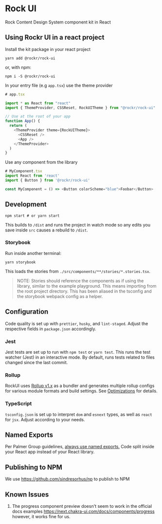 # Rock UI

Rock Content Design System component kit in React

## Using Rockr UI in a react project

Install the kit package in your react project

```
yarn add @rockr/rock-ui
```
or, with npm:
```
npm i -S @rockr/rock-ui
```

In your entry file (e.g `app.tsx`) use the theme provider

```typescript
# app.tsx

import * as React from "react"
import { ThemeProvider, CSSReset, RockUITheme } from "@rockr/rock-ui"

// Use at the root of your app
function App() {
  return (
    <ThemeProvider theme={RockUITheme}>
      <CSSReset />
      <App />
    </ThemeProvider>
  )
}
```

Use any component from the library

```typescript
# MyComponent.tsx
import React from 'react'
import { Button } from '@rockr/rock-ui'

const MyComponent = () => <Button colorScheme="blue">Foobar</Button>
```

## Development

```
npm start # or yarn start
```

This builds to `/dist` and runs the project in watch mode so any edits you save inside `src` causes a rebuild to `/dist`.

### Storybook

Run inside another terminal:

```
yarn storybook
```

This loads the stories from `./src/components/**/stories/*.stories.tsx`.

> NOTE: Stories should reference the components as if using the library, similar to the example playground. This means importing from the root project directory. This has been aliased in the tsconfig and the storybook webpack config as a helper.

## Configuration

Code quality is set up with `prettier`, `husky`, and `lint-staged`. Adjust the respective fields in `package.json` accordingly.

### Jest

Jest tests are set up to run with `npm test` or `yarn test`. This runs the test watcher (Jest) in an interactive mode. By default, runs tests related to files changed since the last commit.

### Rollup

RockUI uses [Rollup v1.x](https://rollupjs.org) as a bundler and generates multiple rollup configs for various module formats and build settings. See [Optimizations](#optimizations) for details.

### TypeScript

`tsconfig.json` is set up to interpret `dom` and `esnext` types, as well as `react` for `jsx`. Adjust according to your needs.

## Named Exports

Per Palmer Group guidelines, [always use named exports.](https://github.com/palmerhq/typescript#exports) Code split inside your React app instead of your React library.

## Publishing to NPM

We use https://github.com/sindresorhus/np to publish to NPM

## Known Issues

1. The progress component preview doesn't seem to work in the official docs examples
https://next.chakra-ui.com/docs/components/progress however, it works fine for us.
